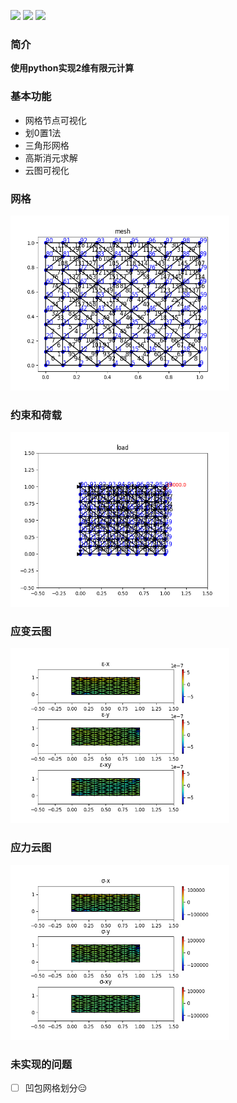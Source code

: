 
![](https://img.shields.io/badge/license-MIT-brightgreen)
![](https://img.shields.io/badge/language-python-yellowgreen)
![](https://img.shields.io/badge/method-fem-ff69b4)

### 简介
**使用python实现2维有限元计算**

### 基本功能
* 网格节点可视化
* 划0置1法
* 三角形网格
* 高斯消元求解
* 云图可视化

### 网格
<img src="https://github.com/weipeng-jiao/fem-2d/blob/master/mesh.png" alt="matrix" height="280px" width="350px">

### 约束和荷载
<img src="https://github.com/weipeng-jiao/fem-2d/blob/master/load.png" alt="matrix" height="280px" width="350px">

### 应变云图
<img src="https://github.com/weipeng-jiao/fem-2d/blob/master/strain.png" alt="matrix" height="280px" width="350px">

### 应力云图
<img src="https://github.com/weipeng-jiao/fem-2d/blob/master/stress.png" alt="matrix" height="280px" width="350px">

### 未实现的问题
- [ ] 凹包网格划分&#x1F611; 
